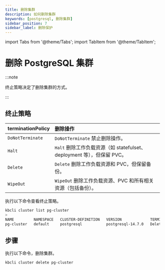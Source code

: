 ```yaml
---
title: 删除集群
description: 如何删除集群
keywords: [postgresql, 删除集群]
sidebar_position: 7
sidebar_label: 删除保护
---
```


import Tabs from '@theme/Tabs';
import TabItem from '@theme/TabItem';

# 删除 PostgreSQL 集群

:::note

终止策略决定了删除集群的方式。

:::

## 终止策略

| **terminationPolicy** | **删除操作**                                                                     |
|:----------------------|:-------------------------------------------------------------------------------------------|
| `DoNotTerminate`      | `DoNotTerminate` 禁止删除操作。                                                  |
| `Halt`                | `Halt` 删除工作负载资源（如 statefulset、deployment 等），但保留 PVC。 |
| `Delete`              | `Delete` 删除工作负载资源和 PVC，但保留备份。                              |
| `WipeOut`             | `WipeOut`  删除工作负载资源、PVC 和所有相关资源（包括备份）。    |

执行以下命令查看终止策略。

```bash
kbcli cluster list pg-cluster
>
NAME         NAMESPACE   CLUSTER-DEFINITION   VERSION             TERMINATION-POLICY   STATUS    CREATED-TIME
pg-cluster   default     postgresql           postgresql-14.7.0   Delete               Running   Mar 03,2023 18:49 UTC+0800
```

## 步骤

执行以下命令，删除集群。

```bash
kbcli cluster delete pg-cluster
```
